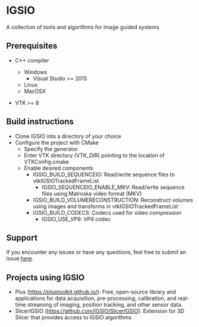 # IGSIO

A collection of tools and algorithms for image guided systems

## Prerequisites

- C++ compiler
  - Windows
    - Visual Studio >= 2015
  - Linux
  - MacOSX

- VTK >= 8

## Build instructions
- Clone IGSIO into a directory of your choice
- Configure the project with CMake
  - Specify the generator
  - Enter VTK directory (VTK_DIR) pointing to the location of VTKConfig.cmake
  - Enable desired components
    - IGSIO_BUILD_SEQUENCEIO: Read/write sequence files to vtkIGSIOTrackedFrameList
      - IGSIO_SEQUENCEIO_ENABLE_MKV: Read/write sequence files using Matroska video format (MKV)
    - IGSIO_BUILD_VOLUMERECONSTRUCTION: Reconstruct volumes using images and transforms in vtkIGSIOTrackedFrameList
    - IGSIO_BUILD_CODECS: Codecs used for video compression
      - IGSIO_USE_VP9: VP9 codec

## Support

If you encounter any issues or have any questions, feel free to submit an issue [here](https://github.com/IGSIO/IGSIO/issues/new).

## Projects using IGSIO

- Plus (https://plustoolkit.github.io/): Free, open-source library and applications for data acquisition, pre-processing, calibration, and real-time streaming of imaging, position tracking, and other sensor data.
- SlicerIGSIO (https://github.com/IGSIO/SlicerIGSIO): Extension for 3D Slicer that provides access to IGSIO algorithms
